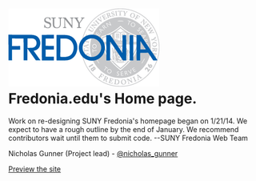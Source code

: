 ![Logo](img/logo.png)
Fredonia.edu's Home page.
========
Work on re-designing SUNY Fredonia's homepage began on 1/21/14. We expect to have a rough outline by the end of January. We recommend contributors wait until them to submit code.
--SUNY Fredonia Web Team

Nicholas Gunner (Project lead) - [@nicholas_gunner](http://www.twitter.com/nicholas_gunner)

[Preview the site](http://sunyfredonia.github.io/homepage/)
